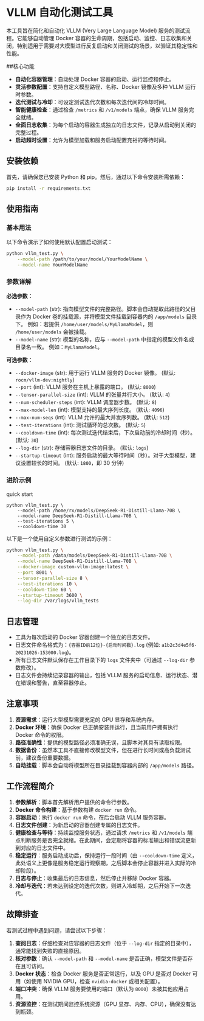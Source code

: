 # VLLM 自动化测试工具

本工具旨在简化和自动化 VLLM (Very Large Language Model) 服务的测试流程。它能够自动管理 Docker 容器的生命周期，包括启动、监控、日志收集和关闭，特别适用于需要对大模型进行反复启动和关闭测试的场景，以验证其稳定性和性能。

##核心功能

- **自动化容器管理**：自动处理 Docker 容器的启动、运行监控和停止。
- **灵活参数配置**：支持自定义模型路径、名称、Docker 镜像及多种 VLLM 运行时参数。
- **迭代测试与冷却**：可设定测试迭代次数和每次迭代间的冷却时间。
- **智能健康检查**：通过检查 `/metrics` 和 `/v1/models` 端点，确保 VLLM 服务完全就绪。
- **全面日志收集**：为每个启动的容器生成独立的日志文件，记录从启动到关闭的完整过程。
- **启动超时设置**：允许为模型加载和服务启动配置充裕的等待时间。

## 安装依赖

首先，请确保您已安装 Python 和 pip。然后，通过以下命令安装所需依赖：

```bash
pip install -r requirements.txt
```

## 使用指南

### 基本用法

以下命令演示了如何使用默认配置启动测试：

```bash
python vllm_test.py \
    --model-path /path/to/your/model/YourModelName \
    --model-name YourModelName
```

### 参数详解

**必选参数：**

- `--model-path` (str): 指向模型文件的完整路径。脚本会自动提取此路径的父目录作为 Docker 卷的挂载源，并将模型文件挂载到容器内的 `/app/models` 目录下。
  例如：若提供 `/home/user/models/MyLlamaModel`，则 `/home/user/models` 会被挂载。
- `--model-name` (str): 模型的名称，应与 `--model-path` 中指定的模型文件名或目录名一致。
  例如：`MyLlamaModel`。

**可选参数：**

- `--docker-image` (str):  用于运行 VLLM 服务的 Docker 镜像。 (默认: `rocm/vllm-dev:nightly`)
- `--port` (int): VLLM 服务在主机上暴露的端口。 (默认: `8000`)
- `--tensor-parallel-size` (int): VLLM 的张量并行大小。 (默认: `4`)
- `--num-scheduler-steps` (int): VLLM 调度器步数。 (默认: `8`)
- `--max-model-len` (int): 模型支持的最大序列长度。 (默认: `4096`)
- `--max-num-seqs` (int): VLLM 允许的最大并发序列数。 (默认: `512`)
- `--test-iterations` (int): 测试循环的总次数。 (默认: `5`)
- `--cooldown-time` (int): 每次测试迭代结束后，下次启动前的冷却时间（秒）。 (默认: `30`)
- `--log-dir` (str): 存储容器日志文件的目录。 (默认: `logs`)
- `--startup-timeout` (int): 服务启动的最大等待时间（秒）。对于大型模型，建议设置较长的时间。 (默认: `1800`，即 30 分钟)

### 进阶示例

quick start
```
python vllm_test.py \
    --model-path /home/rx/models/DeepSeek-R1-Distill-Llama-70B \
    --model-name DeepSeek-R1-Distill-Llama-70B \
    --test-iterations 5 \
    --cooldown-time 30
```

以下是一个使用自定义参数进行测试的示例：

```bash
python vllm_test.py \
    --model-path /data/models/DeepSeek-R1-Distill-Llama-70B \
    --model-name DeepSeek-R1-Distill-Llama-70B \
    --docker-image custom-vllm-image:latest \
    --port 8001 \
    --tensor-parallel-size 8 \
    --test-iterations 10 \
    --cooldown-time 60 \
    --startup-timeout 3600 \
    --log-dir /var/logs/vllm_tests
```

## 日志管理

- 工具为每次启动的 Docker 容器创建一个独立的日志文件。
- 日志文件命名格式为：`{容器ID前12位}-{启动时间戳}.log` (例如: `a1b2c3d4e5f6-20231026-153000.log`)。
- 所有日志文件默认保存在工作目录下的 `logs` 文件夹中（可通过 `--log-dir` 参数修改）。
- 日志文件会持续记录容器的输出，包括 VLLM 服务的启动信息、运行状态、潜在错误和警告，直至容器停止。

## 注意事项

1. **资源需求**：运行大型模型需要充足的 GPU 显存和系统内存。
2. **Docker 环境**：确保 Docker 已正确安装并运行，且当前用户拥有执行 Docker 命令的权限。
3. **路径准确性**：提供的模型路径必须准确无误，且脚本对其具有读取权限。
4. **数据备份**：虽然本工具不直接修改模型文件，但在进行长时间或高负载测试前，建议备份重要数据。
5. **自动挂载**：脚本会自动将模型所在目录挂载到容器内部的 `/app/models` 路径。

## 工作流程简介

1.  **参数解析**：脚本首先解析用户提供的命令行参数。
2.  **Docker 命令构建**：基于参数构建 `docker run` 命令。
3.  **容器启动**：执行 `docker run` 命令，在后台启动 VLLM 服务容器。
4.  **日志文件创建**：为新启动的容器创建专属的日志文件。
5.  **健康检查与等待**：持续监控服务状态，通过请求 `/metrics` 和 `/v1/models` 端点判断服务是否完全就绪。在此期间，会定期将容器的标准输出和错误流更新到对应的日志文件中。
6.  **稳定运行**：服务启动成功后，保持运行一段时间（由 `--cooldown-time` 定义，此处语义上更像是服务稳定运行观察期，之后脚本会停止容器并进入实际的冷却阶段）。
7.  **日志与停止**：收集最后的日志信息，然后停止并移除 Docker 容器。
8.  **冷却与迭代**：若未达到设定的迭代次数，则进入冷却期，之后开始下一次迭代。

## 故障排查

若测试过程中遇到问题，请尝试以下步骤：

1.  **查阅日志**：仔细检查对应容器的日志文件（位于 `--log-dir` 指定的目录中），通常能找到失败的直接原因。
2.  **核对参数**：确认 `--model-path` 和 `--model-name` 是否正确，模型文件是否存在且可访问。
3.  **Docker 状态**：检查 Docker 服务是否正常运行，以及 GPU 是否对 Docker 可用（如使用 NVIDIA GPU，检查 `nvidia-docker` 或相关配置）。
4.  **端口冲突**：确保 VLLM 服务要使用的端口（默认为 `8000`）未被其他应用占用。
5.  **资源监控**：在测试期间监控系统资源（GPU 显存、内存、CPU），确保没有达到瓶颈。 